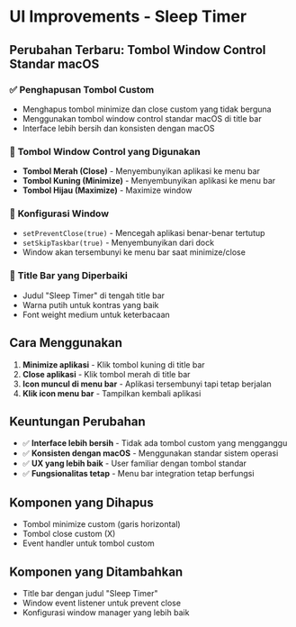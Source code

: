 # UI Improvements - Sleep Timer

## Perubahan Terbaru: Tombol Window Control Standar macOS

### ✅ **Penghapusan Tombol Custom**
- Menghapus tombol minimize dan close custom yang tidak berguna
- Menggunakan tombol window control standar macOS di title bar
- Interface lebih bersih dan konsisten dengan macOS

### 🎯 **Tombol Window Control yang Digunakan**
- **Tombol Merah (Close)** - Menyembunyikan aplikasi ke menu bar
- **Tombol Kuning (Minimize)** - Menyembunyikan aplikasi ke menu bar  
- **Tombol Hijau (Maximize)** - Maximize window

### 🔧 **Konfigurasi Window**
- `setPreventClose(true)` - Mencegah aplikasi benar-benar tertutup
- `setSkipTaskbar(true)` - Menyembunyikan dari dock
- Window akan tersembunyi ke menu bar saat minimize/close

### 📱 **Title Bar yang Diperbaiki**
- Judul "Sleep Timer" di tengah title bar
- Warna putih untuk kontras yang baik
- Font weight medium untuk keterbacaan

## Cara Menggunakan

1. **Minimize aplikasi** - Klik tombol kuning di title bar
2. **Close aplikasi** - Klik tombol merah di title bar
3. **Icon muncul di menu bar** - Aplikasi tersembunyi tapi tetap berjalan
4. **Klik icon menu bar** - Tampilkan kembali aplikasi

## Keuntungan Perubahan

- ✅ **Interface lebih bersih** - Tidak ada tombol custom yang mengganggu
- ✅ **Konsisten dengan macOS** - Menggunakan standar sistem operasi
- ✅ **UX yang lebih baik** - User familiar dengan tombol standar
- ✅ **Fungsionalitas tetap** - Menu bar integration tetap berfungsi

## Komponen yang Dihapus

- Tombol minimize custom (garis horizontal)
- Tombol close custom (X)
- Event handler untuk tombol custom

## Komponen yang Ditambahkan

- Title bar dengan judul "Sleep Timer"
- Window event listener untuk prevent close
- Konfigurasi window manager yang lebih baik
